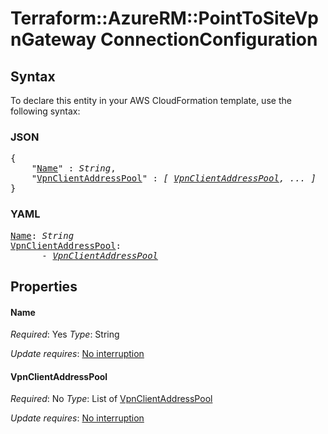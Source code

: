 # Terraform::AzureRM::PointToSiteVpnGateway ConnectionConfiguration

## Syntax

To declare this entity in your AWS CloudFormation template, use the following syntax:

### JSON

<pre>
{
    "<a href="#name" title="Name">Name</a>" : <i>String</i>,
    "<a href="#vpnclientaddresspool" title="VpnClientAddressPool">VpnClientAddressPool</a>" : <i>[ <a href="connectionconfiguration-vpnclientaddresspool.md">VpnClientAddressPool</a>, ... ]</i>
}
</pre>

### YAML

<pre>
<a href="#name" title="Name">Name</a>: <i>String</i>
<a href="#vpnclientaddresspool" title="VpnClientAddressPool">VpnClientAddressPool</a>: <i>
      - <a href="connectionconfiguration-vpnclientaddresspool.md">VpnClientAddressPool</a></i>
</pre>

## Properties

#### Name

_Required_: Yes
_Type_: String

_Update requires_: [No interruption](https://docs.aws.amazon.com/AWSCloudFormation/latest/UserGuide/using-cfn-updating-stacks-update-behaviors.html#update-no-interrupt)

#### VpnClientAddressPool

_Required_: No
_Type_: List of <a href="connectionconfiguration-vpnclientaddresspool.md">VpnClientAddressPool</a>

_Update requires_: [No interruption](https://docs.aws.amazon.com/AWSCloudFormation/latest/UserGuide/using-cfn-updating-stacks-update-behaviors.html#update-no-interrupt)

